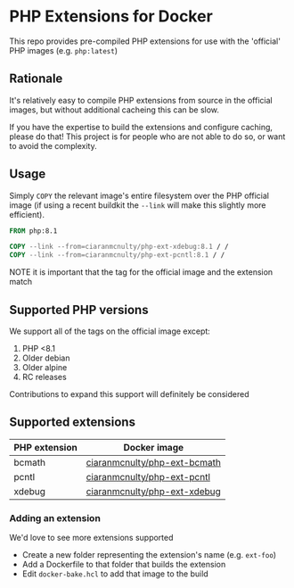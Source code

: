 # PHP Extensions for Docker

This repo provides pre-compiled PHP extensions for use with the 'official' PHP images (e.g. `php:latest`)

## Rationale

It's relatively easy to compile PHP extensions from source in the official images, but without additional cacheing this 
can be slow.

If you have the expertise to build the extensions and configure caching, please do that! This project is for people
who are not able to do so, or want to avoid the complexity.

## Usage

Simply `COPY` the relevant image's entire filesystem over the PHP official image (if using a recent buildkit the `--link` 
will make this slightly more efficient).

```Dockerfile
FROM php:8.1

COPY --link --from=ciaranmcnulty/php-ext-xdebug:8.1 / /
COPY --link --from=ciaranmcnulty/php-ext-pcntl:8.1 / /
```

NOTE it is important that the tag for the official image and the extension match

## Supported PHP versions

We support all of the tags on the official image except:

 1. PHP <8.1
 2. Older debian
 3. Older alpine
 4. RC releases

Contributions to expand this support will definitely be considered

## Supported extensions

| PHP extension | Docker image                                                                                          |
|---------------|-------------------------------------------------------------------------------------------------------|
| bcmath        | [ciaranmcnulty/php-ext-bcmath](https://hub.docker.com/repository/docker/ciaranmcnulty/php-ext-bcmath) |
| pcntl         | [ciaranmcnulty/php-ext-pcntl](https://hub.docker.com/repository/docker/ciaranmcnulty/php-ext-pcntl)   |
| xdebug        | [ciaranmcnulty/php-ext-xdebug](https://hub.docker.com/repository/docker/ciaranmcnulty/php-ext-xdebug) |

### Adding an extension

We'd love to see more extensions supported

 * Create a new folder representing the extension's name (e.g. `ext-foo`)
 * Add a Dockerfile to that folder that builds the extension
 * Edit `docker-bake.hcl` to add that image to the build
